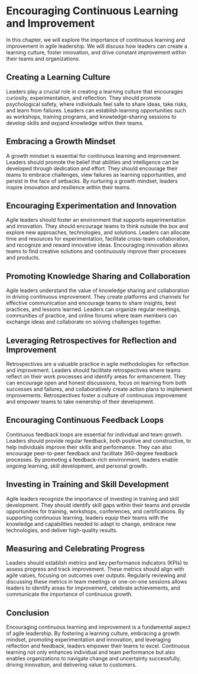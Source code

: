 Encouraging Continuous Learning and Improvement
========================================================

In this chapter, we will explore the importance of continuous learning and improvement in agile leadership. We will discuss how leaders can create a learning culture, foster innovation, and drive constant improvement within their teams and organizations.

**Creating a Learning Culture**
-------------------------------

Leaders play a crucial role in creating a learning culture that encourages curiosity, experimentation, and reflection. They should promote psychological safety, where individuals feel safe to share ideas, take risks, and learn from failures. Leaders can establish learning opportunities such as workshops, training programs, and knowledge-sharing sessions to develop skills and expand knowledge within their teams.

**Embracing a Growth Mindset**
------------------------------

A growth mindset is essential for continuous learning and improvement. Leaders should promote the belief that abilities and intelligence can be developed through dedication and effort. They should encourage their teams to embrace challenges, view failures as learning opportunities, and persist in the face of setbacks. By nurturing a growth mindset, leaders inspire innovation and resilience within their teams.

**Encouraging Experimentation and Innovation**
----------------------------------------------

Agile leaders should foster an environment that supports experimentation and innovation. They should encourage teams to think outside the box and explore new approaches, technologies, and solutions. Leaders can allocate time and resources for experimentation, facilitate cross-team collaboration, and recognize and reward innovative ideas. Encouraging innovation allows teams to find creative solutions and continuously improve their processes and products.

**Promoting Knowledge Sharing and Collaboration**
-------------------------------------------------

Agile leaders understand the value of knowledge sharing and collaboration in driving continuous improvement. They create platforms and channels for effective communication and encourage teams to share insights, best practices, and lessons learned. Leaders can organize regular meetings, communities of practice, and online forums where team members can exchange ideas and collaborate on solving challenges together.

**Leveraging Retrospectives for Reflection and Improvement**
------------------------------------------------------------

Retrospectives are a valuable practice in agile methodologies for reflection and improvement. Leaders should facilitate retrospectives where teams reflect on their work processes and identify areas for enhancement. They can encourage open and honest discussions, focus on learning from both successes and failures, and collaboratively create action plans to implement improvements. Retrospectives foster a culture of continuous improvement and empower teams to take ownership of their development.

**Encouraging Continuous Feedback Loops**
-----------------------------------------

Continuous feedback loops are essential for individual and team growth. Leaders should provide regular feedback, both positive and constructive, to help individuals improve their skills and performance. They can also encourage peer-to-peer feedback and facilitate 360-degree feedback processes. By promoting a feedback-rich environment, leaders enable ongoing learning, skill development, and personal growth.

**Investing in Training and Skill Development**
-----------------------------------------------

Agile leaders recognize the importance of investing in training and skill development. They should identify skill gaps within their teams and provide opportunities for training, workshops, conferences, and certifications. By supporting continuous learning, leaders equip their teams with the knowledge and capabilities needed to adapt to change, embrace new technologies, and deliver high-quality results.

**Measuring and Celebrating Progress**
--------------------------------------

Leaders should establish metrics and key performance indicators (KPIs) to assess progress and track improvement. These metrics should align with agile values, focusing on outcomes over outputs. Regularly reviewing and discussing these metrics in team meetings or one-on-one sessions allows leaders to identify areas for improvement, celebrate achievements, and communicate the importance of continuous growth.

Conclusion
----------

Encouraging continuous learning and improvement is a fundamental aspect of agile leadership. By fostering a learning culture, embracing a growth mindset, promoting experimentation and innovation, and leveraging reflection and feedback, leaders empower their teams to excel. Continuous learning not only enhances individual and team performance but also enables organizations to navigate change and uncertainty successfully, driving innovation, and delivering value to customers.
